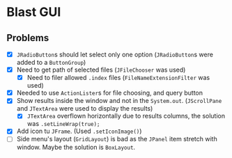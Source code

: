 # Blast GUI

## Problems

- [x] `JRadioButton`s should let select only one option (`JRadioButton`s were added to a `ButtonGroup`)
- [x] Need to get path of selected files (`JFileChooser` was used)
    - [x] Need to filer allowed `.index` files (`FileNameExtensionFilter` was used)
- [x] Needed to use `ActionLister`s for file choosing, and query button
- [x] Show results inside the window and not in the `System.out`. (`JScrollPane` and `JTextArea` were used to display the results)
    - [x] `JTextArea` overflown horizontally due to results columns, the solution was `.setLineWrap(true);`
- [x] Add icon tu `JFrame`. (Used `.setIconImage()`)
- [ ] Side menu's layout (`GridLayout`) is bad as the `JPanel` item stretch with window. Maybe the solution is `BoxLayout`.